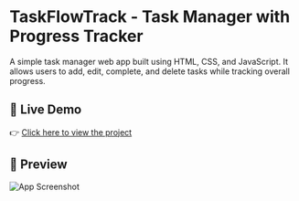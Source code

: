 # TaskFlowTrack - Task Manager with Progress Tracker

A simple task manager web app built using HTML, CSS, and JavaScript.
It allows users to add, edit, complete, and delete tasks while tracking overall progress.

## 🚀 Live Demo
👉 [Click here to view the project](https://yo.github.io/TaskFlowTrack/)

## 📸 Preview
![App Screenshot](Screenshot2025-10-01200931.png)
